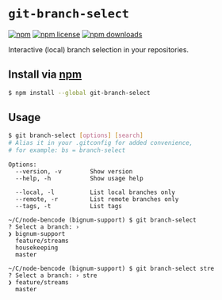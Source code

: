 # `git-branch-select`
[![npm](http://img.shields.io/npm/v/git-branch-select.svg?style=flat-square)](https://npmjs.com/git-branch-select)
[![npm license](http://img.shields.io/npm/l/git-branch-select.svg?style=flat-square)](https://npmjs.com/git-branch-select)
[![npm downloads](http://img.shields.io/npm/dm/git-branch-select.svg?style=flat-square)](https://npmjs.com/git-branch-select)

Interactive (local) branch selection in your repositories.

## Install via [npm](https://npmjs.com)

```sh
$ npm install --global git-branch-select
```

## Usage

```sh
$ git branch-select [options] [search]
# Alias it in your .gitconfig for added convenience,
# for example: bs = branch-select
```

```
Options:
  --version, -v        Show version
  --help, -h           Show usage help

  --local, -l          List local branches only
  --remote, -r         List remote branches only
  --tags, -t           List tags
```

```
~/C/node-bencode (bignum-support) $ git branch-select
? Select a branch: ›
❯ bignum-support
  feature/streams
  housekeeping
  master
```

```
~/C/node-bencode (bignum-support) $ git branch-select stre
? Select a branch: › stre
❯ feature/streams
  master
```
